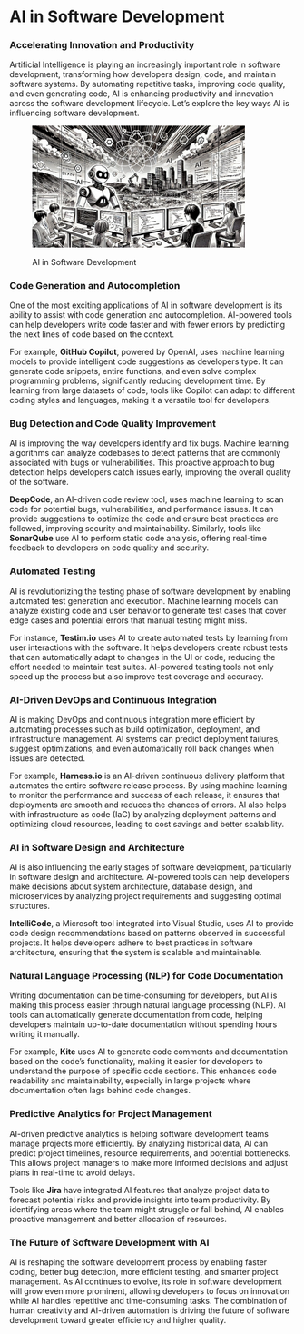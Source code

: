 # AI in Software Development

### Accelerating Innovation and Productivity

Artificial Intelligence is playing an increasingly important role in software development, transforming how developers design, code, and maintain software systems. By automating repetitive tasks, improving code quality, and even generating code, AI is enhancing productivity and innovation across the software development lifecycle. Let’s explore the key ways AI is influencing software development.

<div align="left"><figure><img src="../../.gitbook/assets/image (1) (1) (1) (1) (1) (1) (1) (1) (1) (1) (1) (1) (1) (1) (1) (1).png" alt="" width="375"><figcaption><p>AI in Software Development</p></figcaption></figure></div>

### Code Generation and Autocompletion

One of the most exciting applications of AI in software development is its ability to assist with code generation and autocompletion. AI-powered tools can help developers write code faster and with fewer errors by predicting the next lines of code based on the context.

For example, **GitHub Copilot**, powered by OpenAI, uses machine learning models to provide intelligent code suggestions as developers type. It can generate code snippets, entire functions, and even solve complex programming problems, significantly reducing development time. By learning from large datasets of code, tools like Copilot can adapt to different coding styles and languages, making it a versatile tool for developers.

### Bug Detection and Code Quality Improvement

AI is improving the way developers identify and fix bugs. Machine learning algorithms can analyze codebases to detect patterns that are commonly associated with bugs or vulnerabilities. This proactive approach to bug detection helps developers catch issues early, improving the overall quality of the software.

**DeepCode**, an AI-driven code review tool, uses machine learning to scan code for potential bugs, vulnerabilities, and performance issues. It can provide suggestions to optimize the code and ensure best practices are followed, improving security and maintainability. Similarly, tools like **SonarQube** use AI to perform static code analysis, offering real-time feedback to developers on code quality and security.

### Automated Testing

AI is revolutionizing the testing phase of software development by enabling automated test generation and execution. Machine learning models can analyze existing code and user behavior to generate test cases that cover edge cases and potential errors that manual testing might miss.

For instance, **Testim.io** uses AI to create automated tests by learning from user interactions with the software. It helps developers create robust tests that can automatically adapt to changes in the UI or code, reducing the effort needed to maintain test suites. AI-powered testing tools not only speed up the process but also improve test coverage and accuracy.

### AI-Driven DevOps and Continuous Integration

AI is making DevOps and continuous integration more efficient by automating processes such as build optimization, deployment, and infrastructure management. AI systems can predict deployment failures, suggest optimizations, and even automatically roll back changes when issues are detected.

For example, **Harness.io** is an AI-driven continuous delivery platform that automates the entire software release process. By using machine learning to monitor the performance and success of each release, it ensures that deployments are smooth and reduces the chances of errors. AI also helps with infrastructure as code (IaC) by analyzing deployment patterns and optimizing cloud resources, leading to cost savings and better scalability.

### AI in Software Design and Architecture

AI is also influencing the early stages of software development, particularly in software design and architecture. AI-powered tools can help developers make decisions about system architecture, database design, and microservices by analyzing project requirements and suggesting optimal structures.

**IntelliCode**, a Microsoft tool integrated into Visual Studio, uses AI to provide code design recommendations based on patterns observed in successful projects. It helps developers adhere to best practices in software architecture, ensuring that the system is scalable and maintainable.

### Natural Language Processing (NLP) for Code Documentation

Writing documentation can be time-consuming for developers, but AI is making this process easier through natural language processing (NLP). AI tools can automatically generate documentation from code, helping developers maintain up-to-date documentation without spending hours writing it manually.

For example, **Kite** uses AI to generate code comments and documentation based on the code’s functionality, making it easier for developers to understand the purpose of specific code sections. This enhances code readability and maintainability, especially in large projects where documentation often lags behind code changes.

### Predictive Analytics for Project Management

AI-driven predictive analytics is helping software development teams manage projects more efficiently. By analyzing historical data, AI can predict project timelines, resource requirements, and potential bottlenecks. This allows project managers to make more informed decisions and adjust plans in real-time to avoid delays.

Tools like **Jira** have integrated AI features that analyze project data to forecast potential risks and provide insights into team productivity. By identifying areas where the team might struggle or fall behind, AI enables proactive management and better allocation of resources.

### The Future of Software Development with AI

AI is reshaping the software development process by enabling faster coding, better bug detection, more efficient testing, and smarter project management. As AI continues to evolve, its role in software development will grow even more prominent, allowing developers to focus on innovation while AI handles repetitive and time-consuming tasks. The combination of human creativity and AI-driven automation is driving the future of software development toward greater efficiency and higher quality.
